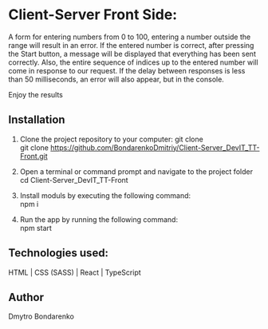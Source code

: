 # Client-Server Front Side:
A form for entering numbers from 0 to 100, entering a number outside the range will result in an error.
If the entered number is correct, after pressing the Start button, a message will be displayed that everything has been sent correctly.
Also, the entire sequence of indices up to the entered number will come in response to our request.
If the delay between responses is less than 50 milliseconds, an error will also appear, but in the console.

Enjoy the results
  
## Installation

1. Clone the project repository to your computer: git clone
    <br>
    git clone https://github.com/BondarenkoDmitriy/Client-Server_DevIT_TT-Front.git

2. Open a terminal or command prompt and navigate to the project folder
    <br>
    cd Client-Server_DevIT_TT-Front

3. Install moduls by executing the following command:
    <br>
    npm i

4. Run the app by running the following command:
    <br>
    npm start

## Technologies used:
  HTML | CSS (SASS) | React | TypeScript

## Author
  Dmytro Bondarenko


